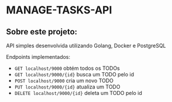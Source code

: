 # MANAGE-TASKS-API

## Sobre este projeto:

API simples desenvolvida utilizando Golang, Docker e PostgreSQL

Endpoints implementados:

- `GET localhost/9000` obtém todos os TODOs
- `GET localhost/9000/{id}` busca um TODO pelo id
- `POST localhost/9000` cria um novo TODO
- `PUT localhost/9000/{id}` atualiza um TODO
- `DELETE localhost/9000/{id}` deleta um TODO pelo id
